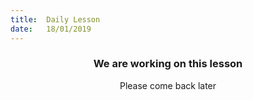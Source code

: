 ```yaml
---
title:  Daily Lesson
date:   18/01/2019
---
```


### <center>We are working on this lesson</center>
<center>Please come back later</center>
